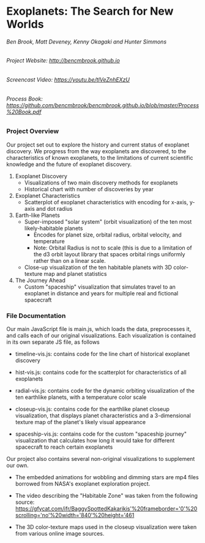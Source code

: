 # Exoplanets: The Search for New Worlds
###### Ben Brook, Matt Deveney, Kenny Okagaki and Hunter Simmons
###### Project Website: http://bencmbrook.github.io
###### Screencast Video: https://youtu.be/tIVeZnhEXzU
###### Process Book: https://github.com/bencmbrook/bencmbrook.github.io/blob/master/Process%20Book.pdf

### Project Overview
Our project set out to explore the history and current status of exoplanet discovery. We progress from the way exoplanets are discovered, to the characteristics of known exoplanets, to the limitations of current scientific knowledge and the future of exoplanet discovery.

1. Exoplanet Discovery
    * Visualizations of two main discovery methods for exoplanets
    * Historical chart with number of discoveries by year
2. Exoplanet Characteristics
    * Scatterplot of exoplanet characteristics with encoding for x-axis, y-axis and dot radius
3. Earth-like Planets
    * Super-imposed "solar system" (orbit visualization) of the ten most likely-habitable planets
        * Encodes for planet size, orbital radius, orbital velocity, and temperature
        * Note: Orbital Radius is not to scale (this is due to a limitation of the d3 orbit layout library that spaces orbital rings uniformly rather than on a linear scale.
    * Close-up visualization of the ten habitable planets with 3D color-texture map and planet statistics
4. The Journey Ahead
    * Custom "spaceship" visualization that simulates travel to an exoplanet in distance and years for multiple real and fictional spacecraft

### File Documentation
Our main JavaScript file is main.js, which loads the data, preprocesses it, and calls each of our original visualizations. Each visualization is contained in its own separate JS file, as follows
* timeline-vis.js: contains code for the line chart of historical exoplanet discovery

* hist-vis.js: contains code for the scatterplot for characteristics of all exoplanets

* radial-vis.js: contains code for the dynamic orbiting visualization of the ten earthlike planets, with a temperature color scale

* closeup-vis.js: contains code for the earthlike planet closeup visualization, that displays planet characteristics and a 3-dimensional texture map of the planet's likely visual appearance

* spaceship-vis.js: contains code for the custom "spaceship journey" visualization that calculates how long it would take for different spacecraft to reach certain exoplanets

Our project also contains several non-original visualizations to supplement our own.
* The embedded animations for wobbling and dimming stars are mp4 files borrowed from NASA's exoplanet exploration project.

* The video describing the "Habitable Zone" was taken from the following source: https://gfycat.com/ifr/BaggySpottedKakarikis'%20frameborder='0'%20scrolling='no'%20width='840'%20height='461

* The 3D color-texture maps used in the closeup visualization were taken from various online image sources.
